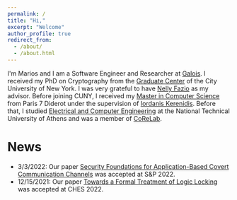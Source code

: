 ```yaml
---
permalink: /
title: "Hi,"
excerpt: "Welcome"
author_profile: true
redirect_from: 
  - /about/
  - /about.html
---
```


I'm Marios and I am a Software Engineer and Researcher at [Galois](https://galois.com/).
I received my PhD on Cryptography from the [Graduate Center](https://www.gc.cuny.edu) of the City University of New York. I was very grateful to have [Nelly Fazio](http://www-cs.ccny.cuny.edu/~fazio/)  as my advisor. Before joining CUNY, I received my [Master in Computer Science](https://wikimpri.dptinfo.ens-cachan.fr/doku.php) from Paris 7 Diderot under the supervision of [Iordanis Kerenidis](https://www.irif.fr/~jkeren/jkeren/Iordanis_Kerenidis.html). Before that, I studied [Electrical and Computer Engineering](https://www.ece.ntua.gr/en) at the National Technical University of Athens and was a member of [CoReLab](http://corelab.ntua.gr/).

<!-- I am supported by the National Science Foundation (NSF), under Grant 40D03-00-01. -->

News
====
- 3/3/2022: Our paper [Security Foundations for Application-Based Covert Communication Channels](https://www.computer.org/csdl/proceedings-article/sp/2022/131600b527/1CIO7vNYMSs) was accepted at S&P 2022.
- 12/15/2021: Our paper [Towards a Formal Treatment of Logic Locking](https://tches.iacr.org/index.php/TCHES/article/view/9482) was accepted at CHES 2022.


<!-- - 4/1/2020: ERC Portofolio. I just finished up an early [version](https://github.com/mariosgeorgiou/ERCPortfolio) of an equally distributed risk portfolio in C++. Feel free to pull and experiment!
- 2/11/2020: Our paper ["One-shot Signatures and Applications to Hybrid Quantum/Classical Authentication"](https://eprint.iacr.org/2020/107) was accepted at STOC 2020. -->

<!-- Blockchain-less Cryptocurrency?
======
Can we build a decentralized cryptocurrency without a blockchain and need for active consensus, where new coins are mined using proof of work and transactions happen almost instantly using only classical communication? Most likely yes! [This](https://medium.com/@mgeorgiou.ece/a-secure-and-decentralized-cryptocurrency-without-a-blockchain-182ccb9170a6) 2-minute article summarizes how. -->
